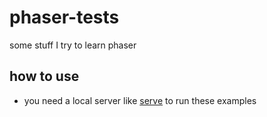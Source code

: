 # phaser-tests

some stuff I try to learn phaser

## how to use

* you need a local server like [serve](https://github.com/zeit/serve) to run these examples